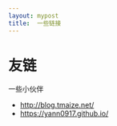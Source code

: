 ```yaml
---
layout: mypost
title:  一些链接
---
```


# 友链

一些小伙伴

+ [<a href="http://blog.tmaize.net/" target="_blank" >http://blog.tmaize.net/</a>](#)
+ [<a href="https://yann0917.github.io/" target="_blank" >https://yann0917.github.io/</a>](#)